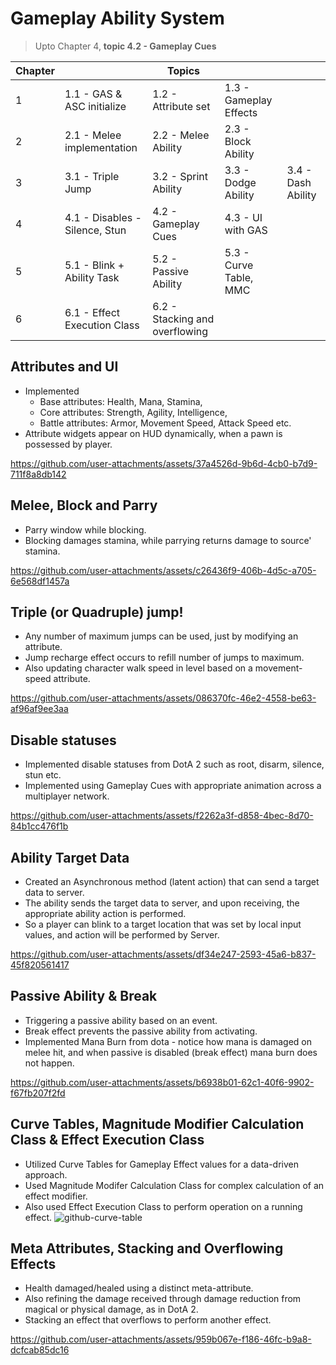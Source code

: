 # Gameplay Ability System

> Upto Chapter 4, **topic 4.2 - Gameplay Cues**

| Chapter |                                | Topics                         |                        |                    |
| ------- | ------------------------------ | ------------------------------ | ---------------------- | ------------------ |
| 1       | 1.1 - GAS & ASC initialize     | 1.2 - Attribute set            | 1.3 - Gameplay Effects |
| 2       | 2.1 - Melee implementation     | 2.2 - Melee Ability            | 2.3 - Block Ability    |
| 3       | 3.1 - Triple Jump              | 3.2 - Sprint Ability           | 3.3 - Dodge Ability    | 3.4 - Dash Ability |
| 4       | 4.1 - Disables - Silence, Stun | 4.2 - Gameplay Cues            | 4.3 - UI with GAS      |
| 5       | 5.1 - Blink + Ability Task     | 5.2 - Passive Ability          | 5.3 - Curve Table, MMC |
| 6       | 6.1 - Effect Execution Class   | 6.2 - Stacking and overflowing |

## Attributes and UI

-   Implemented
    -   Base attributes: Health, Mana, Stamina,
    -   Core attributes: Strength, Agility, Intelligence,
    -   Battle attributes: Armor, Movement Speed, Attack Speed etc.
-   Attribute widgets appear on HUD dynamically, when a pawn is possessed by player.

https://github.com/user-attachments/assets/37a4526d-9b6d-4cb0-b7d9-711f8a8db142

## Melee, Block and Parry

-   Parry window while blocking.
-   Blocking damages stamina, while parrying returns damage to source' stamina.

https://github.com/user-attachments/assets/c26436f9-406b-4d5c-a705-6e568df1457a

## Triple (or Quadruple) jump!

-   Any number of maximum jumps can be used, just by modifying an attribute.
-   Jump recharge effect occurs to refill number of jumps to maximum.
-   Also updating character walk speed in level based on a movement-speed attribute.

https://github.com/user-attachments/assets/086370fc-46e2-4558-be63-af96af9ee3aa

## Disable statuses

-   Implemented disable statuses from DotA 2 such as root, disarm, silence, stun etc.
-   Implemented using Gameplay Cues with appropriate animation across a multiplayer network.

https://github.com/user-attachments/assets/f2262a3f-d858-4bec-8d70-84b1cc476f1b

## Ability Target Data

-   Created an Asynchronous method (latent action) that can send a target data to server.
-   The ability sends the target data to server, and upon receiving, the appropriate ability action is performed.
-   So a player can blink to a target location that was set by local input values, and action will be performed by Server.

https://github.com/user-attachments/assets/df34e247-2593-45a6-b837-45f820561417

## Passive Ability & Break

-   Triggering a passive ability based on an event.
-   Break effect prevents the passive ability from activating.
-   Implemented Mana Burn from dota - notice how mana is damaged on melee hit, and when passive is disabled (break effect) mana burn does not happen.

https://github.com/user-attachments/assets/b6938b01-62c1-40f6-9902-f67fb207f2fd

## Curve Tables, Magnitude Modifier Calculation Class & Effect Execution Class

-   Utilized Curve Tables for Gameplay Effect values for a data-driven approach.
-   Used Magnitude Modifer Calculation Class for complex calculation of an effect modifier.
-   Also used Effect Execution Class to perform operation on a running effect.
    ![github-curve-table](https://github.com/user-attachments/assets/ea0e9939-b998-43d8-9d6d-183b637a6f2f)

## Meta Attributes, Stacking and Overflowing Effects

-   Health damaged/healed using a distinct meta-attribute.
-   Also refining the damage received through damage reduction from magical or physical damage, as in DotA 2.
-   Stacking an effect that overflows to perform another effect.

https://github.com/user-attachments/assets/959b067e-f186-46fc-b9a8-dcfcab85dc16

